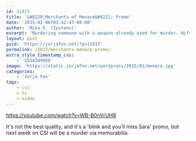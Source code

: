 ```yaml
---
id: 11813
title: '&#8220;Merchants of Menace&#8221; Promo'
date: '2015-01-06T03:42:47-08:00'
author: 'Mika E. (Ipstenu)'
excerpt: 'Murdering someone with a weapon already used for murder. Nifty.'
layout: post
guid: 'https://jorjafox.net/?p=11813'
permalink: /2015/merchants-menace-promo/
astra_style_timestamp_css:
    - '1634349956'
image: 'https://static.jorjafox.net/wordpress/2015/01/menace.jpg'
categories:
    - 'Jorja Fox'
tags:
    - csi
    - tv
    - video
---
```


https://youtube.com/watch?v=WB-B0nVrUH8

It's not the best quality, and it's a 'blink and you'll miss Sara' promo, but next week on CSI will be a murder via memorabilia.